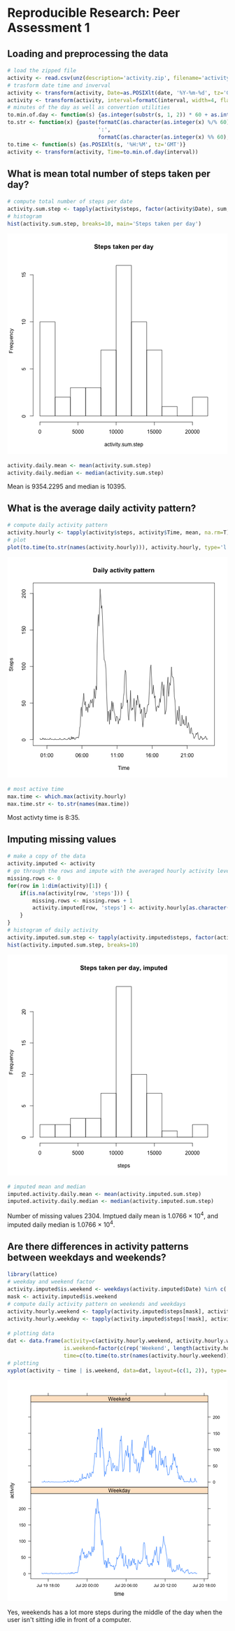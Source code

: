 # Reproducible Research: Peer Assessment 1


## Loading and preprocessing the data

```r
# load the zipped file
activity <- read.csv(unz(description='activity.zip', filename='activity.csv'))
# trasform date time and inverval
activity <- transform(activity, Date=as.POSIXlt(date, '%Y-%m-%d', tz='GMT'))
activity <- transform(activity, interval=formatC(interval, width=4, flag='0', format='d'))
# minutes of the day as well as convertion utilities
to.min.of.day <- function(s) {as.integer(substr(s, 1, 2)) * 60 + as.integer(substr(s, 3, 4))}
to.str <- function(x) {paste(formatC(as.character(as.integer(x) %/% 60), width=2, flag='0', format='d'),
                             ':',
                             formatC(as.character(as.integer(x) %% 60), width=2, flag='0', format='d'), sep='')}
to.time <- function(s) {as.POSIXlt(s, '%H:%M', tz='GMT')}
activity <- transform(activity, Time=to.min.of.day(interval))
```


## What is mean total number of steps taken per day?

```r
# compute total number of steps per date
activity.sum.step <- tapply(activity$steps, factor(activity$Date), sum, na.rm=T)
# histogram
hist(activity.sum.step, breaks=10, main='Steps taken per day')
```

![plot of chunk unnamed-chunk-2](figure/unnamed-chunk-2.png) 

```r
activity.daily.mean <- mean(activity.sum.step)
activity.daily.median <- median(activity.sum.step)
```

Mean is 9354.2295 and median is 10395.

## What is the average daily activity pattern?

```r
# compute daily activity pattern
activity.hourly <- tapply(activity$steps, activity$Time, mean, na.rm=T)
# plot
plot(to.time(to.str(names(activity.hourly))), activity.hourly, type='l', main='Daily activity pattern')
```

![plot of chunk unnamed-chunk-3](figure/unnamed-chunk-3.png) 

```r
# most active time
max.time <- which.max(activity.hourly)
max.time.str <- to.str(names(max.time))
```

Most activty time is  8:35.

## Imputing missing values

```r
# make a copy of the data
activity.imputed <- activity
# go through the rows and impute with the averaged hourly activity level
missing.rows <- 0
for(row in 1:dim(activity)[1]) {
    if(is.na(activity[row, 'steps'])) {
        missing.rows <- missing.rows + 1
        activity.imputed[row, 'steps'] <- activity.hourly[as.character(activity.imputed[row, 'Time'])]
    }
}
# histogram of daily activity
activity.imputed.sum.step <- tapply(activity.imputed$steps, factor(activity.imputed$Date), sum)
hist(activity.imputed.sum.step, breaks=10)
```

![plot of chunk unnamed-chunk-4](figure/unnamed-chunk-4.png) 

```r
# imputed mean and median
imputed.activity.daily.mean <- mean(activity.imputed.sum.step)
imputed.activity.daily.median <- median(activity.imputed.sum.step)
```

Number of missing values 2304. Imptued daily mean is 1.0766 &times; 10<sup>4</sup>, and imputed daily median is 1.0766 &times; 10<sup>4</sup>.

## Are there differences in activity patterns between weekdays and weekends?

```r
library(lattice)
# weekday and weekend factor
activity.imputed$is.weekend <- weekdays(activity.imputed$Date) %in% c('Saturday', 'Sunday')
mask <- activity.imputed$is.weekend
# compute daily activity pattern on weekends and weekdays
activity.hourly.weekend <- tapply(activity.imputed$steps[mask], activity.imputed$Time[mask], mean)
activity.hourly.weekday <- tapply(activity.imputed$steps[!mask], activity.imputed$Time[!mask], mean)

# plotting data
dat <- data.frame(activity=c(activity.hourly.weekend, activity.hourly.weekday),
                  is.weekend=factor(c(rep('Weekend', length(activity.hourly.weekend)), rep('Weekday', length(activity.hourly.weekday)))),
                  time=c(to.time(to.str(names(activity.hourly.weekend))), to.time(to.str(names(activity.hourly.weekday)))))
# plotting
xyplot(activity ~ time | is.weekend, data=dat, layout=(c(1, 2)), type='l')
```

![plot of chunk unnamed-chunk-5](figure/unnamed-chunk-5.png) 

Yes, weekends has a lot more steps during the middle of the day when the user isn't sitting idle in front of a computer.
